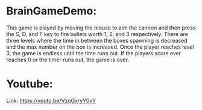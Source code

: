 # BrainGameDemo:
This game is played by moving the mouse to aim the cannon and then press the S, D, and F key to fire bullets worth 1, 2, and 3 respectively. There are three levels where the time in between the boxes spawning is decreased and the max number on the box is increased. Once the player reaches level 3, the game is endless until the time runs out. If the players score ever reaches 0 or the timer runs out, the game is over.

# Youtube:
Link: https://youtu.be/VzoGxryY0vY
